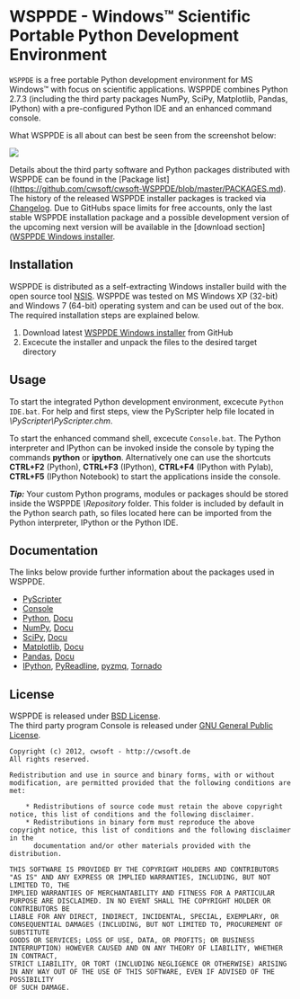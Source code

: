 # WSPPDE - Windows&trade; Scientific Portable Python Development Environment
`WSPPDE` is a free portable Python development environment for MS Windows&trade; with focus on scientific applications. WSPPDE combines Python 2.7.3  (including the third party packages NumPy, SciPy, Matplotlib, Pandas, IPython) with a pre-configured Python IDE and an enhanced command console.

What WSPPDE is all about can best be seen from the screenshot below:

![](https://github.com/cwsoft/cwsoft-WSPPDE/raw/master/.screenshots/cwsoft-WSPPDE_screenshot.png)

Details about the third party software and Python packages distributed with WSPPDE can be found in the [Package list]((https://github.com/cwsoft/cwsoft-WSPPDE/blob/master/PACKAGES.md). The history of the released WSPPDE installer packages is tracked via [Changelog](https://github.com/cwsoft/cwsoft-WSPPDE/blob/master/CHANGELOG.md). Due to GitHubs space limits for free accounts, only the last stable WSPPDE installation package and a possible development version of the upcoming next version will be available in the [download section]([WSPPDE Windows installer](https://github.com/cwsoft/cwsoft-WSPPDE/downloads).

## Installation
WSPPDE is distributed as a self-extracting Windows installer build with the open source tool [NSIS](http://nsis.sourceforge.net/Main_Page). WSPPDE was tested on MS Windows XP (32-bit) and Windows 7 (64-bit) operating system and can be used out of the box. The required installation steps are explained below.

1. Download latest [WSPPDE Windows installer](https://github.com/cwsoft/cwsoft-WSPPDE/downloads) from GitHub
2. Excecute the installer and unpack the files to the desired target directory

## Usage
To start the integrated Python development environment, excecute `Python IDE.bat`. For help and first steps, view the PyScripter help file located in *\PyScripter\PyScripter.chm*.

To start the enhanced command shell, excecute `Console.bat`. The Python interpreter and IPython can be invoked inside the console by typing the commands **python** or **ipython**. Alternatively one can use the shortcuts **CTRL+F2** (Python), **CTRL+F3** (IPython), **CTRL+F4** (IPython with Pylab), **CTRL+F5** (IPython Notebook) to start the applications inside the console.

***Tip:*** Your custom Python programs, modules or packages should be stored inside the WSPPDE *\Repository* folder. This folder is included by default in the Python search path, so files located here can be imported from the Python interpreter, IPython or the Python IDE.

## Documentation
The links below provide further information about the packages used in WSPPDE.

- [PyScripter](http://code.google.com/p/pyscripter/)
- [Console](http://sourceforge.net/projects/console/)
- [Python](http://python.org), [Docu](http://docs.python.org/)
- [NumPy](http://numpy.scipy.org/), [Docu](http://docs.scipy.org/doc/)
- [SciPy](http://www.scipy.org/), [Docu](http://docs.scipy.org/doc/)
- [Matplotlib](http://matplotlib.sourceforge.net/), [Docu](http://matplotlib.sourceforge.net/contents.html)
- [Pandas](http://pypi.python.org/pypi/pandas), [Docu](http://code.google.com/p/pandas/)
- [IPython](http://ipython.org/), [PyReadline](https://launchpad.net/pyreadline), [pyzmq](http://www.zeromq.org/bindings:python), [Tornado](http://www.tornadoweb.org/)

## License
WSPPDE is released under [BSD License](http://www.opensource.org/licenses/bsd-license.php).  
The third party program Console is released under [GNU General Public License](http://www.gnu.org/licenses/).

    Copyright (c) 2012, cwsoft - http://cwsoft.de
    All rights reserved.

    Redistribution and use in source and binary forms, with or without modification, are permitted provided that the following conditions are met:

        * Redistributions of source code must retain the above copyright notice, this list of conditions and the following disclaimer.
        * Redistributions in binary form must reproduce the above copyright notice, this list of conditions and the following disclaimer in the 
          documentation and/or other materials provided with the distribution.

    THIS SOFTWARE IS PROVIDED BY THE COPYRIGHT HOLDERS AND CONTRIBUTORS "AS IS" AND ANY EXPRESS OR IMPLIED WARRANTIES, INCLUDING, BUT NOT LIMITED TO, THE 
    IMPLIED WARRANTIES OF MERCHANTABILITY AND FITNESS FOR A PARTICULAR PURPOSE ARE DISCLAIMED. IN NO EVENT SHALL THE COPYRIGHT HOLDER OR CONTRIBUTORS BE 
    LIABLE FOR ANY DIRECT, INDIRECT, INCIDENTAL, SPECIAL, EXEMPLARY, OR CONSEQUENTIAL DAMAGES (INCLUDING, BUT NOT LIMITED TO, PROCUREMENT OF SUBSTITUTE 
    GOODS OR SERVICES; LOSS OF USE, DATA, OR PROFITS; OR BUSINESS INTERRUPTION) HOWEVER CAUSED AND ON ANY THEORY OF LIABILITY, WHETHER IN CONTRACT, 
    STRICT LIABILITY, OR TORT (INCLUDING NEGLIGENCE OR OTHERWISE) ARISING IN ANY WAY OUT OF THE USE OF THIS SOFTWARE, EVEN IF ADVISED OF THE POSSIBILITY 
    OF SUCH DAMAGE.